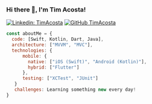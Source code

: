 
### Hi there 👋, I'm Tim Acosta!

</em></p>
[![Linkedin: TimAcosta](https://img.shields.io/badge/-TimAcosta-blue?style=flat-square&logo=Linkedin&logoColor=white&link=https://www.linkedin.com/in/tim-acosta-ross-74888678/)](https://www.linkedin.com/in/tim-acosta-ross-74888678/)
[![GitHub TimAcosta](https://img.shields.io/github/followers/timacosta?style=social)](https://github.com/timacosta)


```javascript
const aboutMe = {
  code: [Swift, Kotlin, Dart, Java],
  architecture: ["MVVM", "MVC"],
  technologies: {
      mobile: {
        native: ["iOS (Swift)", "Android (Kotlin)"],
        hybrid: ["Flutter"]
      },
      testing: ["XCTest", "JUnit"]
   }
   challenges: Learning something new every day!
}
```
